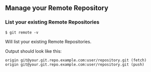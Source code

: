 ## Manage your Remote Repository

### List your existing Remote Repositories

```
$ git remote -v
```

Will list your existing Remote Repositories.

Output should look like this:

```
origin git@your.git.repo.example.com:user/repository.git (fetch)
origin git@your.git.repo.example.com:user/repository.git (push)
```